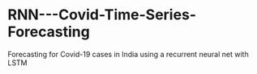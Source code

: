 # RNN---Covid-Time-Series-Forecasting
Forecasting for Covid-19 cases in India using a recurrent neural net with LSTM
